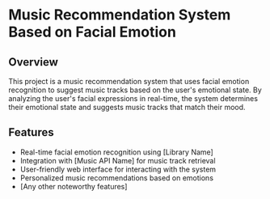 # Music Recommendation System Based on Facial Emotion
## Overview

This project is a music recommendation system that uses facial emotion recognition to suggest music tracks based on the user's emotional state. By analyzing the user's facial expressions in real-time, the system determines their emotional state and suggests music tracks that match their mood.

## Features

- Real-time facial emotion recognition using [Library Name]
- Integration with [Music API Name] for music track retrieval
- User-friendly web interface for interacting with the system
- Personalized music recommendations based on emotions
- [Any other noteworthy features]
